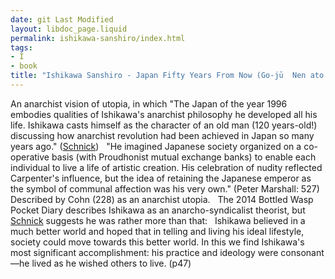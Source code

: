 ```yaml
---
date: git Last Modified
layout: libdoc_page.liquid
permalink: ishikawa-sanshiro/index.html
tags:
- I
- book
title: "Ishikawa Sanshiro - Japan Fifty Years From Now (Go-jū  Nen ato no Nihon)"
---
```


An anarchist vision of utopia, in  which "The Japan of the year 1996 embodies qualities of Ishikawa's anarchist  philosophy he developed all his life. Ishikawa casts himself as the character of  an old man (120 years-old!) discussing how anarchist revolution had been  achieved in Japan so many years ago." (<a href="https://open.library.ubc.ca/cIRcle/collections/ubctheses/831/items/1.0098971">Schnick</a>)
 
"He imagined Japanese society organized on a  co-operative basis (with Proudhonist mutual exchange banks) to enable each  individual to live a life of artistic creation. His celebration of nudity  reflected Carpenter's influence, but the idea of retaining the Japanese emperor  as the symbol of communal affection was his very own." (Peter Marshall: 527)
 
Described by Cohn (228) as an  anarchist utopia.
 
The 2014 Bottled Wasp Pocket  Diary describes Ishikawa as an anarcho-syndicalist theorist, but  <a href="https://open.library.ubc.ca/cIRcle/collections/ubctheses/831/items/1.0098971"> Schnick</a> suggests he was rather more than that: 
 
Ishikawa believed in a much better  world and hoped that in telling and living his ideal lifestyle, society could  move towards this better world. In this we find Ishikawa's most significant  accomplishment: his practice and ideology were consonant—he lived as he wished  others to live. (p47)